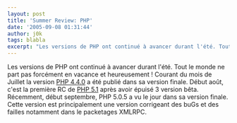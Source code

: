 ```yaml
---
layout: post
title: 'Summer Review: PHP'
date: '2005-09-08 01:31:44'
author: j0k
tags: blabla
excerpt: "Les versions de PHP ont continué à avancer durant l'été. Tout le monde ne part pas forcément en vacance et heureusement !     \nCourant du mois de Juillet la version [PHP 4.4.0](http://www.j0k3r.net/news-php-4.4.0-disponible-628.html) a été publié dans sa version finale.   Début août, c'est la première RC de [PHP      …"
---
```


Les versions de PHP ont continué à avancer durant l'été. Tout le monde ne part pas forcément en vacance et heureusement !
Courant du mois de Juillet la version [PHP 4.4.0](http://www.j0k3r.net/news-php-4.4.0-disponible-628.html) a été publié dans sa version finale.   Début août, c'est la première RC de [PHP 5.1](http://www.j0k3r.net/news-php-5.1-rc1-648.html) après avoir épuisé 3 version bêta.   Récemment, début septembre, PHP 5.0.5 a vu le jour dans sa version finale. Cette version est principalement une version corrigeant des buGs et des failles notamment dans le packetages XMLRPC.
